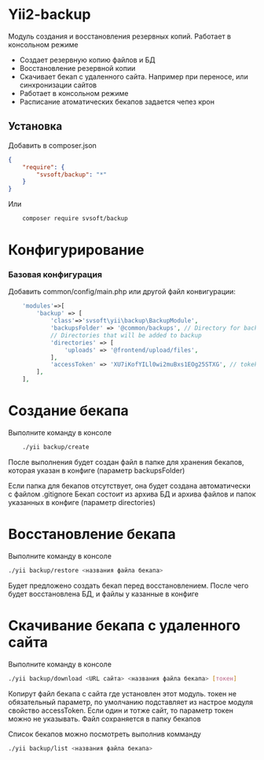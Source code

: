 Yii2-backup
===================
Модуль создания и восстановления резервных копий. Работает в консольном режиме <br />

* Создает резервную копию файлов и БД
* Восстановление резервной копии
* Скачивает бекап с удаленного сайта. Например при переносе, или синхронизации сайтов
* Работает в консольном режиме
* Расписание атоматических бекапов задается чепез крон


Установка
---

Добавить в composer.json
```json
{
	"require": {
  		"svsoft/backup": "*"
	}
}
```
Или
```bash
    composer require svsoft/backup
```

# Конфигурирование

### Базовая конфигурация

Добавить common/config/main.php или другой файл конвигурации:
```php
    'modules'=>[
        'backup' => [
            'class'=>'svsoft\yii\backup\BackupModule',
            'backupsFolder' => '@common/backups', // Directory for backups
            // Directories that will be added to backup
            'directories' => [
                'uploads' => '@frontend/upload/files',
            ],
            'accessToken' => 'XU7iKofYILl0wi2muBxs1EOg25STXG', // tokek for access from url. if not set accces deny
        ],
    ],
```

# Создание бекапа
Выполните команду в консоле
```bash
    ./yii backup/create
```

После выполнения будет создан файл в папке для хранения бекапов, которая указан в конфиге (параметр backupsFolder)

Если папка для бекапов отсутствует, она будет создана автоматически с файлом .gitignore
Бекап состоит из архива БД и архива файлов и папок указанных в конфиге (параметр directories)

# Восстановление бекапа
Выполните команду в консоле
```bash
./yii backup/restore <названия файла бекапа>
```
Будет предложено создать бекап перед восстановлением.
После чего будет восстановлена БД, и файлы у казанные в конфиге

# Скачивание бекапа с удаленного сайта
Выполните команду в консоле
```bash
./yii backup/download <URL сайта> <названия файла бекапа> [токен]
```
Копирут файл бекапа с сайта где установлен этот модуль.
токен не обязательный параметр, по умолчанию подставляет из настрое модуля свойство accessToken. Если один и тотже сайт, 
то параметр токен можно не указывать.
Файл сохраняется в папку бекапов

Список бекапов можно посмотреть выполнив комманду
```bash
./yii backup/list <названия файла бекапа>
```


